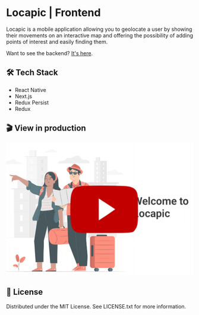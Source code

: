 # Locapic | Frontend

Locapic is a mobile application allowing you to geolocate a user by showing their movements on an interactive map and offering the possibility of adding points of interest and easily finding them.

Want to see the backend? [It's here](https://github.com/valeneb/locapic-backend).

## 🛠️ Tech Stack

- React Native
- Next.js
- Redux Persist
- Redux

## 🎬 View in production

[![Video of the project](assets/video-locapic.png)](https://youtu.be/120SyxVbSNo)




## 📰 License

Distributed under the MIT License. See LICENSE.txt for more information.
